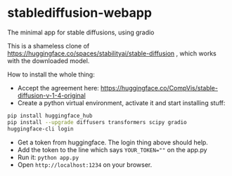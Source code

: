 # stablediffusion-webapp
The minimal app for stable diffusions, using gradio

This is a shameless clone of https://huggingface.co/spaces/stabilityai/stable-diffusion ,  which works with the downloaded model.

How to install the whole thing:

- Accept the agreement here: https://huggingface.co/CompVis/stable-diffusion-v-1-4-original
- Create a python virtual environment, activate it and start installing stuff: 

```bash
pip install huggingface_hub
pip install --upgrade diffusers transformers scipy gradio
huggingface-cli login
```

- Get a token from huggingface. The login thing above should help.
- Add the token to the line which says `YOUR_TOKEN=""` on the app.py
- Run it: `python app.py`
- Open `http://localhost:1234` on your browser.
